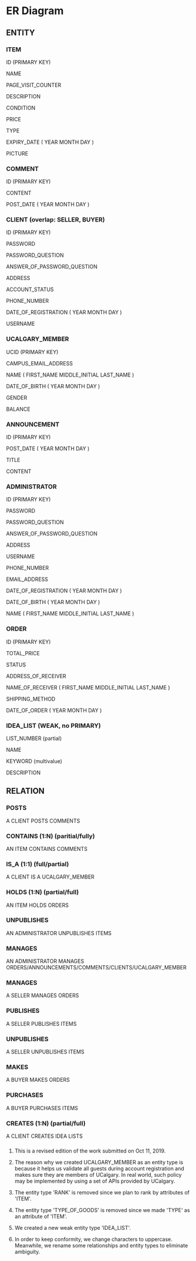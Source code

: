 # ER Diagram

## ENTITY

### ITEM

ID (PRIMARY KEY)

NAME

PAGE\_VISIT\_COUNTER

DESCRIPTION

CONDITION

PRICE

TYPE

EXPIRY_DATE (
YEAR
MONTH
DAY
)

PICTURE

### COMMENT

ID (PRIMARY KEY)

CONTENT

POST\_DATE (
YEAR
MONTH
DAY
)

### CLIENT (overlap: SELLER, BUYER)

ID (PRIMARY KEY)

PASSWORD

PASSWORD\_QUESTION

ANSWER\_OF\_PASSWORD\_QUESTION

ADDRESS

ACCOUNT\_STATUS

PHONE\_NUMBER

DATE\_OF\_REGISTRATION (
YEAR
MONTH
DAY
)

USERNAME

### UCALGARY_MEMBER

UCID (PRIMARY KEY)

CAMPUS\_EMAIL\_ADDRESS

NAME (
FIRST\_NAME
MIDDLE\_INITIAL
LAST\_NAME
)

DATE\_OF\_BIRTH (
YEAR
MONTH
DAY
)

GENDER

BALANCE

### ANNOUNCEMENT

ID (PRIMARY KEY)

POST\_DATE (
YEAR
MONTH
DAY
)

TITLE

CONTENT

### ADMINISTRATOR

ID (PRIMARY KEY)

PASSWORD

PASSWORD\_QUESTION

ANSWER\_OF\_PASSWORD\_QUESTION

ADDRESS

USERNAME

PHONE_NUMBER

EMAIL_ADDRESS

DATE\_OF\_REGISTRATION (
YEAR
MONTH
DAY
)

DATE\_OF\_BIRTH (
YEAR
MONTH
DAY
)

NAME (
FIRST\_NAME
MIDDLE\_INITIAL
LAST\_NAME
)

### ORDER

ID (PRIMARY KEY)

TOTAL\_PRICE

STATUS

ADDRESS\_OF\_RECEIVER

NAME\_OF\_RECEIVER (
FIRST\_NAME
MIDDLE\_INITIAL
LAST\_NAME
)

SHIPPING\_METHOD

DATE\_OF\_ORDER (
YEAR
MONTH
DAY
)

### IDEA_LIST (WEAK, no PRIMARY)

LIST_NUMBER (partial)

NAME

KEYWORD (multivalue)

DESCRIPTION

## RELATION

### POSTS

A CLIENT POSTS COMMENTS

### CONTAINS (1:N) (paritial/fully)

AN ITEM CONTAINS COMMENTS

### IS_A (1:1) (full/partial)

A CLIENT IS A UCALGARY_MEMBER

### HOLDS (1:N) (partial/full)

AN ITEM HOLDS ORDERS

### UNPUBLISHES

AN ADMINISTRATOR UNPUBLISHES ITEMS

### MANAGES

AN ADMINISTRATOR MANAGES ORDERS/ANNOUNCEMENTS/COMMENTS/CLIENTS/UCALGARY_MEMBER

### MANAGES

A SELLER MANAGES ORDERS

### PUBLISHES

A SELLER PUBLISHES ITEMS

### UNPUBLISHES

A SELLER UNPUBLISHES ITEMS

### MAKES

A BUYER MAKES ORDERS

### PURCHASES

A BUYER PURCHASES ITEMS

### CREATES (1:N) (partial/full)

A CLIENT CREATES IDEA LISTS

#####


1. This is a revised edition of the work submitted on Oct 11, 2019.

2. The reason why we created UCALGARY_MEMBER as an entity type is because it helps us validate all guests during account registration and makes sure they are members of UCalgary. In real world, such policy may be implemented by using a set of APIs provided by UCalgary.

3. The entity type 'RANK' is removed since we plan to rank by attributes of 'ITEM'.

4. The entity type 'TYPE_OF_GOODS' is removed since we made 'TYPE' as an attribute of 'ITEM'.

5. We created a new weak entity type 'IDEA_LIST'.

6. In order to keep conformity, we change characters to uppercase. Meanwhile, we rename some relationships and entity types to eliminate ambiguity.



